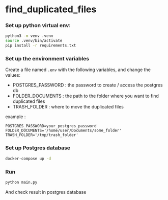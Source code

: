 # find_duplicated_files

### Set up python virtual env:
```bash
python3 -m venv .venv
source .venv/bin/activate
pip install -r requirements.txt
```

### Set up the environment variables
Create a file named `.env` with the following variables, and change the values:
- POSTGRES_PASSWORD : the password to create / access the postgres db
- FOLDER_DOCUMENTS : the path to the folder where you want to find duplicated files
- TRASH_FOLDER : where to move the duplicated files

example :
```
POSTGRES_PASSWORD=your_postgres_password
FOLDER_DOCUMENTS='/home/user/Documents/some_folder'
TRASH_FOLDER='/tmp/trash_folder'
```

### Set up Postgres database
```bash
docker-compose up -d
```

### Run
```bash
python main.py
```

And check result in postgres database
